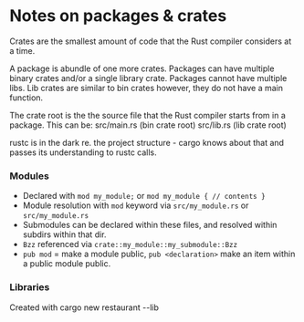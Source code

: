 # Notes on packages & crates

Crates are the smallest amount of code that the Rust compiler considers at a time.

A package is abundle of one more crates. Packages can have multiple binary crates and/or a single library crate. Packages cannot have multiple libs. Lib crates are similar to bin crates however, they do not have a main function.

The crate root is the the source file that the Rust compiler starts from in a package. This can be:
src/main.rs (bin crate root)
src/lib.rs (lib crate root)

rustc is in the dark re. the project structure - cargo knows about that and passes its understanding to rustc calls.

### Modules
- Declared with `mod my_module;` or `mod my_module { // contents }`
- Module resolution with `mod` keyword via `src/my_module.rs` or `src/my_module.rs`
- Submodules can be declared within these files, and resolved within subdirs within that dir.
- `Bzz` referenced via `crate::my_module::my_submodule::Bzz`
- `pub mod` = make a module public, `pub <declaration>` make an item within a public module public.

### Libraries
Created with cargo new restaurant --lib
